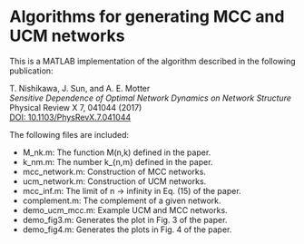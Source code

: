 # Algorithms for generating MCC and UCM networks

This is a MATLAB implementation of the algorithm described in the following publication:

T. Nishikawa, J. Sun, and A. E. Motter  
*Sensitive Dependence of Optimal Network Dynamics on Network Structure*  
Physical Review X 7, 041044 (2017)  
[DOI: 10.1103/PhysRevX.7.041044](http://doi.org/10.1103/PhysRevX.7.041044)

The following files are included:

- M_nk.m: The function M(n,k) defined in the paper.
- k_nm.m: The number k_{n,m} defined in the paper.
- mcc_network.m: Construction of MCC networks.
- ucm_network.m: Construction of UCM networks.
- mcc_inf.m: The limit of n -> infinity in Eq. (15) of the paper.
- complement.m: The complement of a given network.
- demo_ucm_mcc.m: Example UCM and MCC networks.
- demo_fig3.m: Generates the plot in Fig. 3 of the paper.
- demo_fig4.m: Generates the plots in Fig. 4 of the paper.
